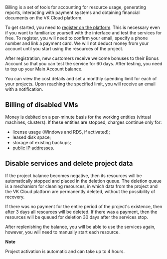 Billing is a set of tools for accounting for resource usage, generating reports, interacting with payment systems and obtaining financial documents on the VK Cloud platform.

To get started, you need to [register on the platform](../../../account/start/registration). This is necessary even if you want to familiarize yourself with the interface and test the services for free. To register, you will need to confirm your email, specify a phone number and link a payment card. We will not deduct money from your account until you start using the resources of the project.

After registration, new customers receive welcome bonuses to their Bonus Account so that you can test the service for 60 days. After testing, you need to top up your Main Account balance.

You can view the cost details and set a monthly spending limit for each of your projects. Upon reaching the specified limit, you will receive an email with a notification.

## Billing of disabled VMs

Money is debited on a per-minute basis for the working entities (virtual machines, clusters). If these entities are stopped, charges continue only for:

- license usage (Windows and RDS, if activated);
- leased disk space;
- storage of existing backups;
- [public IP addresses](/en/networks/vnet/tariffs#what_is_charged).

## Disable services and delete project data

If the project balance becomes negative, then its resources will be automatically stopped and placed in the deletion queue. The deletion queue is a mechanism for cleaning resources, in which data from the project and the VK Cloud platform are permanently deleted, without the possibility of recovery.

If there was no payment for the entire period of the project's existence, then after 3 days all resources will be deleted. If there was a payment, then the resources will be queued for deletion 30 days after the services stop.

After replenishing the balance, you will be able to use the services again, however, you will need to manually start each resource.

<info>

**Note**

Project activation is automatic and can take up to 4 hours.

</info>
